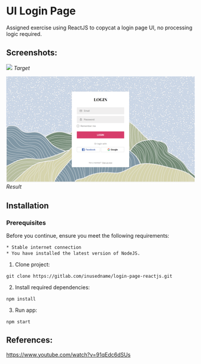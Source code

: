 # UI Login Page

Assigned exercise using ReactJS to copycat a login page UI, no processing logic required.

## Screenshots:
![](https://colorlib.com/wp/wp-content/uploads/sites/2/login-form-v11.jpg.webp)
_Target_

![](./img/preview.png)
_Result_


## Installation

### Prerequisites

Before you continue, ensure you meet the following requirements:

    * Stable internet connection
    * You have installed the latest version of NodeJS.

1. Clone project:
```
git clone https://gitlab.com/inusedname/login-page-reactjs.git
```
2. Install required dependencies:
```
npm install
```
3. Run app:
```
npm start
```

## References:
https://www.youtube.com/watch?v=91qEdc6dSUs